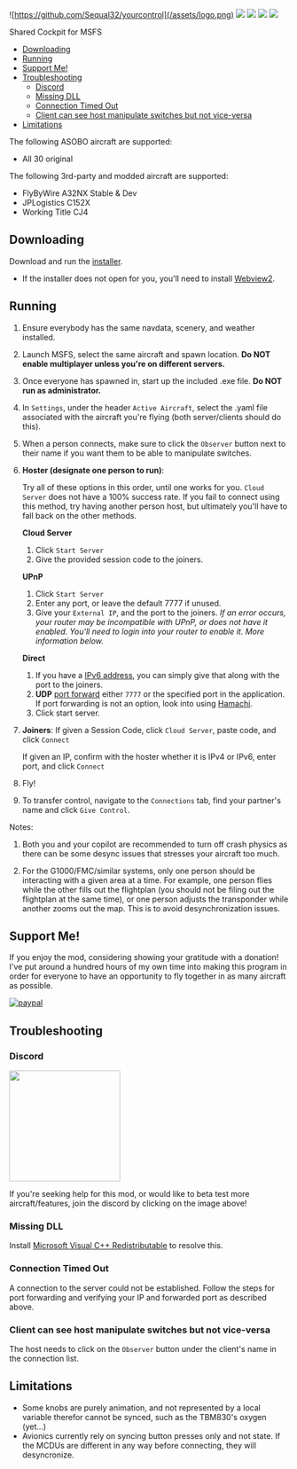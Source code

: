 ![https://github.com/Sequal32/yourcontrol](/assets/logo.png)
[![](https://img.shields.io/static/v1?label=enjoying%20the%20mod?%20&style=for-the-badge&message=DONATE&logo=paypal&labelColor=orange&color=darkorange)](https://www.paypal.com/paypalme/ctam1207)
[![](https://img.shields.io/github/v/tag/Sequal32/yourcontrol?label=release&style=for-the-badge)](https://github.com/sequal32/yourcontrolsinstaller/releases/latest/download/installer.zip) [![](https://img.shields.io/github/downloads/Sequal32/yourcontrol/total?style=for-the-badge)](https://github.com/sequal32/yourcontrolsinstaller/releases/latest/download/installer.zip) [![](https://img.shields.io/discord/764805300229636107?color=blue&label=discord&logo=discord&logoColor=white&style=for-the-badge)](https://discord.gg/p7Bzcv3Yjd)

Shared Cockpit for MSFS
- [Downloading](#downloading)
- [Running](#running)
- [Support Me!](#support-me)
- [Troubleshooting](#troubleshooting)
  - [Discord](#discord)
  - [Missing DLL](#missing-dll)
  - [Connection Timed Out](#connection-timed-out)
  - [Client can see host manipulate switches but not vice-versa](#client-can-see-host-manipulate-switches-but-not-vice-versa)
- [Limitations](#limitations)

The following ASOBO aircraft are supported:
* All 30 original

The following 3rd-party and modded aircraft are supported:
* FlyByWire A32NX Stable & Dev
* JPLogistics C152X
* Working Title CJ4


## Downloading
Download and run the [installer](https://github.com/sequal32/yourcontrolsinstaller/releases/latest/download/installer.zip).
  * If the installer does not open for you, you'll need to install [Webview2](https://go.microsoft.com/fwlink/p/?LinkId=2124703).

## Running
1. Ensure everybody has the same navdata, scenery, and weather installed.
2. Launch MSFS, select the same aircraft and spawn location. **Do NOT enable multiplayer unless you're on different servers.**
3. Once everyone has spawned in, start up the included .exe file. **Do NOT run as administrator.**
4. In `Settings`, under the header `Active Aircraft`, select the .yaml file associated with the aircraft you're flying (both server/clients should do this).
5. When a person connects, make sure to click the `Observer` button next to their name if you want them to be able to manipulate switches.
6.
    **Hoster (designate one person to run)**:

    Try all of these options in this order, until one works for you. `Cloud Server` does not have a 100% success rate. If you fail to connect using this method, try having another person host, but ultimately you'll have to fall back on the other methods.

    **Cloud Server**

    1. Click `Start Server`
    2. Give the provided session code to the joiners.

    **UPnP**
     1. Click `Start Server`
     2. Enter any port, or leave the default 7777 if unused.
     3. Give your `External IP`, and the port to the joiners.
      *If an error occurs, your router may be incompatible with UPnP, or does not have it enabled. You'll need to login into your router to enable it. More information below.*

    **Direct**
    1. If you have a [IPv6 address](https://test-ipv6.com/), you can simply give that along with the port to the joiners.
    2. **UDP** [port forward](https://www.youtube.com/watch?v=usSpl0yJFnY) either `7777` or the specified port in the application. If port forwarding is not an option, look into using [Hamachi](https://www.youtube.com/watch?v=bWbo0gcFqA8).
    3. Click start server.
      
1. **Joiners**:
   If given a Session Code, click `Cloud Server`, paste code, and click `Connect`

   If given an IP, confirm with the hoster whether it is IPv4 or IPv6, enter port, and click `Connect` 

2. Fly!
3. To transfer control, navigate to the `Connections` tab, find your partner's name and click `Give Control`.

Notes:
1. Both you and your copilot are recommended to turn off crash physics as there can be some desync issues that stresses your aircraft too much.
   
2. For the G1000/FMC/similar systems, only one person should be interacting with a given area at a time. For example, one person flies while the other fills out the flightplan (you should not be filing out the flightplan at the same time), or one person adjusts the transponder while another zooms out the map. This is to avoid desynchronization issues.

## Support Me!
If you enjoy the mod, considering showing your gratitude with a donation! I've put around a hundred hours of my own time into making this program in order for everyone to have an opportunity to fly together in as many aircraft as possible.

[![paypal](https://www.paypalobjects.com/en_US/i/btn/btn_donateCC_LG.gif)](https://paypal.me/ctam1207)

## Troubleshooting
### Discord
<a href="https://discord.gg/SxYqf2n"><img src="https://discord.com/assets/e4923594e694a21542a489471ecffa50.svg" width="200"/></a>

If you're seeking help for this mod, or would like to beta test more aircraft/features, join the discord by clicking on the image above!

### Missing DLL
Install [Microsoft Visual C++ Redistributable](https://aka.ms/vs/16/release/vc_redist.x64.exe) to resolve this.

### Connection Timed Out
A connection to the server could not be established. Follow the steps for port forwarding and verifying your IP and forwarded port as described above.

### Client can see host manipulate switches but not vice-versa
The host needs to click on the `Observer` button under the client's name in the connection list.

## Limitations
* Some knobs are purely animation, and not represented by a local variable therefor cannot be synced, such as the TBM830's oxygen (yet...)
* Avionics currently rely on syncing button presses only and not state. If the MCDUs are different in any way before connecting, they will desyncronize.